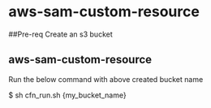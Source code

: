 # aws-sam-custom-resource
##Pre-req
Create an s3 bucket

## aws-sam-custom-resource
Run the below command with above created bucket name

$ sh cfn_run.sh {my_bucket_name}



